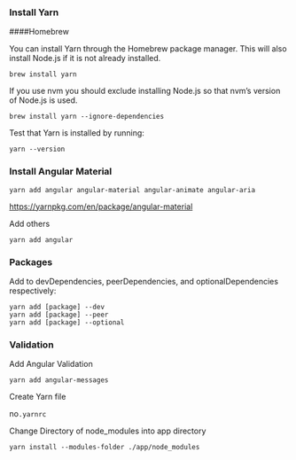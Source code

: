 ### Install Yarn
####Homebrew

You can install Yarn through the Homebrew package manager. This will also install Node.js if it is not already installed.

`brew install yarn`  

If you use nvm you should exclude installing Node.js so that nvm’s version of Node.js is used.

`brew install yarn --ignore-dependencies`

Test that Yarn is installed by running:

`yarn --version`


### Install Angular Material

`yarn add angular angular-material angular-animate angular-aria`

https://yarnpkg.com/en/package/angular-material


Add others

`yarn add angular`

### Packages

Add to devDependencies, peerDependencies, and optionalDependencies respectively:

    yarn add [package] --dev
    yarn add [package] --peer 
    yarn add [package] --optional
    
    
    
### Validation 

Add Angular Validation

`yarn add angular-messages`


Create Yarn file

no`.yarnrc`

Change Directory of node_modules into app directory

`yarn install --modules-folder ./app/node_modules`
